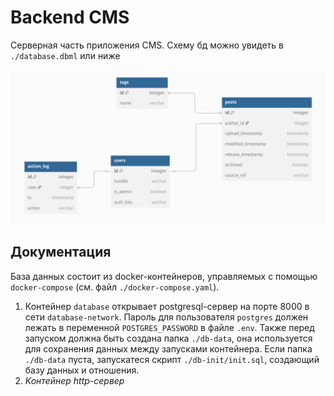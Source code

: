 # Backend CMS

Серверная часть приложения CMS. Схему бд можно увидеть в `./database.dbml` или
ниже

![./database.dbml](./database.png)

## Документация

База данных состоит из docker-контейнеров, управляемых с помощью
`docker-compose` (см. файл `./docker-compose.yaml`).
1. Контейнер `database` открывает postgresql-сервер на порте 8000 в сети
`database-network`. Пароль для пользователя `postgres` должен лежать в
переменной `POSTGRES_PASSWORD` в файле `.env`. Также перед запуском должна быть
создана папка `./db-data`, она используется для сохранения данных между
запусками контейнера. Если папка `./db-data` пуста, запускатеся скрипт
`./db-init/init.sql`, создающий базу данных и отношения.
2. *Контейнер http-сервер*


